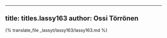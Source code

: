 
---
title: titles.lassy163
author: Ossi Törrönen
---
{% translate_file _lassyt/lassy163/lassy163.md %}